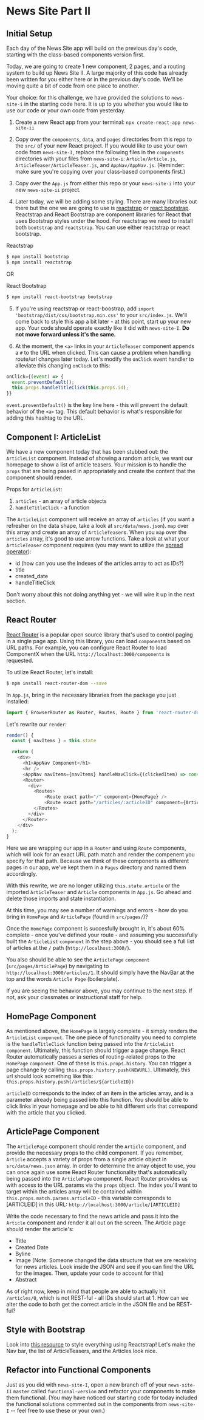 # News Site Part II

## Initial Setup

Each day of the News Site app will build on the previous day's code, starting with the class-based components version first.

Today, we are going to create 1 new component, 2 pages, and a routing system to build up News Site II. A large majority of this code has already been written for you either here or in the previous day's code. We'll be moving quite a bit of code from one place to another.

Your choice: for this challenge, we have provided the solutions to `news-site-i` in the starting code here. It is up to you whether you would like to use our code or your own code from yesterday.

1. Create a new React app from your terminal: `npx create-react-app news-site-ii`

2. Copy over the `components`, `data`, and `pages` directories from this repo to the `src/` of your new React project. If you would like to use your own code from `news-site-I`, replace the following files in the `components` directories with your files from `news-site-i`: `Article/Article.js`, `ArticleTeaser/ArticleTeaser.js`, and `AppNav/AppNav.js`. (Reminder: make sure you're copying over your class-based components first.)

3. Copy over the `App.js` from either this repo or your `news-site-i` into your new `news-site-ii` project.

4. Later today, we will be adding some styling. There are many libraries out there but the one we are going to use is [reactstrap](https://reactstrap.github.io/) or [react bootstrap](https://react-bootstrap.github.io/). Reactstrap and React Bootstrap are component libraries for React that uses Bootstrap styles under the hood. For reactstrap we need to install both `bootstrap` and `reactstrap`. You can use either reactstrap or react bootstrap. 

Reactstrap
```sh
$ npm install bootstrap
$ npm install reactstrap
```
OR

React Bootstrap
```sh
$ npm install react-bootstrap bootstrap
```

5. If you're using reactstrap or react-boostrap, add `import 'bootstrap/dist/css/bootstrap.min.css'` to your `src/index.js`. We'll come back to style this app a bit later - at this point, start up your new app. Your code should operate exactly like it did with `news-site-I`. **Do not move forward unless it's the same.**

6. At the moment, the `<a>` links in your `ArticleTeaser` component appends a `#` to the URL when clicked. This can cause a problem when handling route/url changes later today. Let's modify the `onClick` event handler to alleviate this changing `onClick` to this:
```javascript
onClick={(event) => {
  event.preventDefault();
  this.props.handleTitleClick(this.props.id);
}}
```
`event.preventDefault()` is the key line here - this will prevent the default behavior of the `<a>` tag. This default behavior is what's responsible for adding this hashtag to the URL.


## Component I: ArticleList
We have a new component today that has been stubbed out: the `ArticleList` component. Instead of showing a random article, we want our homepage to show a list of article teasers. Your mission is to handle the `props` that are being passed in appropriately and create the content that the component should render.

Props for `ArticleList`:
1. `articles` - an array of article objects
2. `handleTitleClick` - a function

The `ArticleList` component will receive an array of `articles` (if you want a refresher on the data shape, take a look at `src/data/news.json`). `map` over this array and create an array of `ArticleTeaser`s. When you `map` over the `articles` array, it's good to use arrow functions. Take a look at what your `ArticleTeaser` component requires (you may want to utilize the [spread operator](https://developer.mozilla.org/en-US/docs/Web/JavaScript/Reference/Operators/Spread_syntax)):
- id (how can you use the indexes of the articles array to act as IDs?)
- title
- created_date
- handleTitleClick

Don't worry about this not doing anything yet - we will wire it up in the next section.

## React Router
[React Router](https://reacttraining.com/react-router/web/guides/philosophy) is a popular open source library that's used to control paging in a single page app. Using this library, you can load `component`s based on URL paths. For example, you can configure React Router to load ComponentX when the URL `http://localhost:3000/componentx` is requested.

To utilize React Router, let's install:
```sh
$ npm install react-router-dom --save
```

In `App.js`, bring in the necessary libraries from the package you just installed:

```javascript
import { BrowserRouter as Router, Routes, Route } from 'react-router-dom';
```

Let's rewrite our `render`:
```javascript
render() {
  const { navItems } = this.state

  return (
    <div>
      <h1>AppNav Component</h1>
      <hr />
      <AppNav navItems={navItems} handleNavClick={(clickedItem) => console.log(clickedItem)} />
      <Router>
        <div>
          <Routes>
              <Route exact path="/" component={HomePage} />
              <Route exact path="/articles/:articleID" component={ArticlePage} />
          </Routes>      
        </div>
      </Router>
    </div>
  );
}
```
Here we are wrapping our app in a `Router` and using `Route` components, which will look for an exact URL path match and render the compenent you specify for that path. Because we think of these components as different pages in our app, we've kept them in a `Pages` directory and named them accordingly.

With this rewrite, we are no longer utilizing `this.state.article` or the imported `ArticleTeaser` and `Article` components in `App.js`. Go ahead and delete those imports and state instantiation.

At this time, you may see a number of warnings and errors - how do you bring in `HomePage` and `ArticlePage` (found in `src/pages/`)?

Once the `HomePage` component is succesfully brought in, it's about 60% complete - once you've defined your route - and assuming you successfully built the `ArticleList` `component` in the step above - you should see a full list of articles at the `/` path (`http://localhost:3000/`).

You also should be able to see the `ArticlePage` `component` (`src/pages/ArticlePage`) by navigating to `http://localhost:3000/articles/1`. It should simply have the NavBar at the top and the words `Article Page` (boilerplate).

If you are seeing the behavior above, you may continue to the next step. If not, ask your classmates or instructional staff for help.

## HomePage Component

As mentioned above, the `HomePage` is largely complete - it simply renders the `ArticleList` `component`. The one piece of functionality you need to complete is the `handleTitleClick` function being passed into the `ArticleList` `component`. Ultimately, this function should trigger a page change. React Router automatically passes a series of routing-related props to the `HomePage` `component`. One of these is `this.props.history`. You can trigger a page change by calling `this.props.history.push(NEWURL)`. Ultimately, this url should look something like this: `this.props.history.push(/articles/${articleID})`

`articleID` corresponds to the index of an item in the articles array, and is a parameter already being passed into this function. You should be able to click links in your homepage and be able to hit different urls that correspond with the article that you clicked.

## ArticlePage Component
The `ArticlePage` component should render the `Article` component, and provide the necessary props to the child component. If you remember, `Article` accepts a variety of props from a single article object in `src/data/news.json` array. In order to determine the array object to use, you can once again use some React Router functionality that's automatically being passed into the `ArticlePage` component. React Router provides us with access to the URL params via the `props` object. The index you'll want to target within the articles array will be contained within `this.props.match.params.articleID` - this variable corresponds to [ARTICLEID] in this URL: `http://localhost:3000/article/[ARTICLEID]`

Write the code necessary to find the news article and pass it into the `Article` component and render it all out on the screen. The Article page should render the article's:
- Title
- Created Date
- Byline
- Image (Note: Someone changed the data structure that we are receiving for news articles. Look inside the JSON and see if you can find the URL for the images. Then, update your code to account for this)
- Abstract

As of right now, keep in mind that people are able to actually hit `/articles/0`, which is not REST-ful - all IDs should start at 1. How can we alter the code to both get the correct article in the JSON file and be REST-ful?

## Style with Bootstrap
Look into [this resource](https://reactstrap.github.io/?path=/story/home-installation--page) to style everything using Reactstrap! Let's make the Nav bar, the list of ArticleTeasers, and the Articles look nice.

## Refactor into Functional Components
Just as you did with `news-site-I`, open a new branch off of your `news-site-II` `master` called `functional-version` and refactor your components to make them functional. (You may have noticed our starting code for today included the functional solutions commented out in the components from `news-site-I` -- feel free to use these or your own.)
